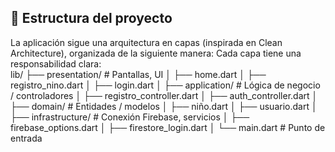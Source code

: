 ## 📂 Estructura del proyecto

La aplicación sigue una arquitectura en capas (inspirada en Clean Architecture), organizada de la siguiente manera:
Cada capa tiene una responsabilidad clara:  
lib/
├── presentation/ # Pantallas, UI
│ ├── home.dart
│ ├── registro_nino.dart
│ ├── login.dart
│
├── application/ # Lógica de negocio / controladores
│ ├── registro_controller.dart
│ ├── auth_controller.dart
│
├── domain/ # Entidades / modelos
│ ├── niño.dart
│ ├── usuario.dart
│
├── infrastructure/ # Conexión Firebase, servicios
│ ├── firebase_options.dart
│ ├── firestore_login.dart
│
└── main.dart # Punto de entrada
